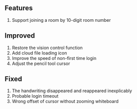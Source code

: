 ## Features

1. Support joining a room by 10-digit room number

## Improved

1. Restore the vision control function
2. Add cloud file loading icon
3. Improve the speed of non-first time login
4. Adjust the pencil tool cursor

## Fixed

1. The handwriting disappeared and reappeared inexplicably
2. Probable login timeout
3. Wrong offset of cursor without zooming whiteboard
